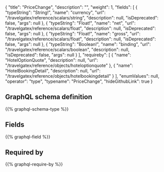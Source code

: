 {
  "title": "PriceChange",
  "description": "",
  "weight": 1,
  "fields": [
    {
      "typeString": "String!",
      "name": "currency",
      "url": "/travelgatex/reference/scalars/string",
      "description": null,
      "isDeprecated": false,
      "args": null
    },
    {
      "typeString": "Float!",
      "name": "net",
      "url": "/travelgatex/reference/scalars/float",
      "description": null,
      "isDeprecated": false,
      "args": null
    },
    {
      "typeString": "Float!",
      "name": "gross",
      "url": "/travelgatex/reference/scalars/float",
      "description": null,
      "isDeprecated": false,
      "args": null
    },
    {
      "typeString": "Boolean!",
      "name": "binding",
      "url": "/travelgatex/reference/scalars/boolean",
      "description": null,
      "isDeprecated": false,
      "args": null
    }
  ],
  "requireby": [
    {
      "name": "HotelOptionQuote",
      "description": null,
      "url": "/travelgatex/reference/objects/hoteloptionquote"
    },
    {
      "name": "HotelBookingDetail",
      "description": null,
      "url": "/travelgatex/reference/objects/hotelbookingdetail"
    }
  ],
  "enumValues": null,
  "operator": "type",
  "typename": "PriceChange",
  "hideGithubLink": true
}
## GraphQL schema definition

{{% graphql-schema-type %}}

## Fields

{{% graphql-field %}}

## Required by

{{% graphql-require-by %}}
